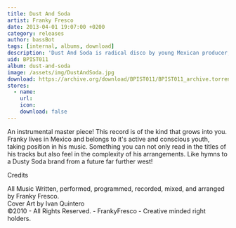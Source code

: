```yaml
---
title: Dust And Soda
artist: Franky Fresco
date: 2013-04-01 19:07:00 +0200
category: releases
author: bassBot
tags: [internal, albums, download]
description: 'Dust And Soda is radical disco by young Mexican producer, Franky Fresco.'
uid: BPIST011
album: dust-and-soda
image: /assets/img/DustAndSoda.jpg
download: https://archive.org/download/BPIST011/BPIST011_archive.torrent
stores:
  - name:
    url: 
    icon: 
    download: false
---
```

An instrumental master piece! This record is of the kind that grows into you. Franky lives in Mexico and belongs to it's active and conscious youth, taking position in his music. Something you can not only read in the titles of his tracks but also feel in the complexity of his arrangements. Like hymns to a Dusty Soda brand from a future far further west!

<p>Credits</p>
<p>All Music Written, performed, programmed, recorded, mixed, and arranged by Franky Fresco.<br />
Cover Art by Ivan Quintero<br />
©2010 - All Rights Reserved. - FrankyFresco - Creative minded right holders.</p>